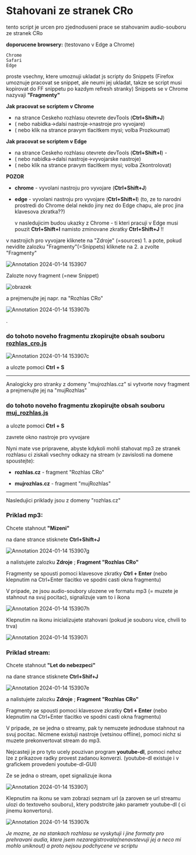 # Stahovani ze stranek CRo



tento script je urcen pro zjednoduseni prace se stahovanim audio-souboru ze stranek CRo 

**doporucene browsery:** (testovano v Edge a Chrome)

    Chrome
    Safari
    Edge

proste vsechny, ktere umoznuji ukladat js scripty do Snippets (Firefox umoznuje pracovat se snippet, ale neumi jej ukladat, takze se script musi kopirovat do FF snippetu po kazdym refresh stranky)
Snippets se v Chrome nazyvaji **"Fragmenty"**

**Jak pracovat se scriptem v Chrome**
- na strance Ceskeho rozhlasu otevrete devTools (**Ctrl+Shift+J**)
- ( nebo nabidka->dalsi nastroje->nastroje pro vyvojare) 
- ( nebo klik na strance  pravym  tlacitkem mysi; volba Prozkoumat)

**Jak pracovat se scriptem v Edge**
- na strance Ceskeho rozhlasu otevrete devTools (**Ctrl+Shift+I**) - 
- ( nebo nabidka->dalsi nastroje->vyvojarske nastroje) 
- ( nebo klik na strance  pravym  tlacitkem mysi; volba Zkontrolovat)

**POZOR** 
- **chrome** - vyvolani nastroju pro vyvojare (**Ctrl+Shift+J**)
- **edge** - vyvolani nastroju pro vyvojare (**Ctrl+Shift+I**)
  (to, ze to narodni prostredi do Chrome delal nekdo jiny nez do Edge chapu, ale proc jina klavesova zkratka??)

  v nasledujicim budou ukazky z Chrome - ti kteri pracuji v Edge musi pouzit **Ctrl+Shift+I** namisto zminovane zkratky **Ctrl+Shift+J** !!
  

v nastrojich pro vyvojare kliknete na "Zdroje" (=sources) 1. a pote, pokud nevidite zalozku "Fragmenty"(=Snippets) kliknete na 2. a zvolte "Fragmenty"

![Annotation 2024-01-14 153907](https://github.com/evafxxx/download_from_cro/assets/156581982/1206f0f5-24b2-4094-b219-e6636f0c9140)

Zalozte novy fragment (=new Snippet)

![obrazek](https://github.com/evafxxx/download_from_cro/assets/156581982/de0897da-847a-461b-8e53-dc4ba888da56)

a prejmenujte jej napr. na "Rozhlas CRo"

![Annotation 2024-01-14 153907b](https://github.com/evafxxx/download_from_cro/assets/156581982/8a102856-7ba3-48f3-a5e0-4bd85defc363)

.

### do tohoto noveho fragmentu zkopirujte obsah souboru [rozhlas_cro.js](https://github.com/evafxxx/download_from_cro/blob/main/rozhlas_cro.js)

![Annotation 2024-01-14 153907c](https://github.com/evafxxx/download_from_cro/assets/156581982/b7026835-1e4e-47f2-b073-00eabac3373b)

a ulozte pomoci **Ctrl + S**

---

Analogicky pro stranky z domeny "mujrozhlas.cz" si vytvorte novy fragment a prejmenujte jej na "mujRozhlas" 

### do tohoto noveho fragmentu zkopirujte obsah souboru [muj_rozhlas.js](https://github.com/evafxxx/download_from_cro/blob/main/muj_rozhlas.js)

a ulozte pomoci **Ctrl + S**

zavrete okno nastroje pro vyvojare


Nyni mate vse pripravene, abyste kdykoli mohli stahovat mp3 ze stranek rozhlasu ci ziskali vsechny odkazy na stream (v zavislosti na domene spoustejte):

- **rozhlas.cz** - fragment "Rozhlas CRo"

- **mujrozhlas.cz** - fragment "mujRozhlas"
   
---

Nasledujici priklady jsou z domeny "rozhlas.cz"

### Priklad mp3:

Chcete stahnout **"Mizeni"**

na dane strance stisknete **Ctrl+Shift+J**

![Annotation 2024-01-14 153907g](https://github.com/evafxxx/download_from_cro/assets/156581982/f444959c-ab42-4437-a76c-0eb63b1daf07)

a nalistujete zalozku **Zdroje** ; **Fragment "Rozhlas CRo"**

Fragmenty se spousti pomoci klavesove zkratky **Ctrl + Enter** (nebo klepnutim na Ctrl+Enter tlacitko ve spodni casti okna fragmentu)

V pripade, ze jsou audio-soubory ulozene ve formatu mp3 (= muzete je stahnout na svuj pocitac), signalizuje vam to i ikona


![Annotation 2024-01-14 153907h](https://github.com/evafxxx/download_from_cro/assets/156581982/5e6439f7-7906-4b13-b136-c9525a5a5b15)

Klepnutim na ikonu inicializujete stahovani (pokud je souboru vice, chvili to trva)

![Annotation 2024-01-14 153907i](https://github.com/evafxxx/download_from_cro/assets/156581982/8e76e303-2b19-4aa3-9af8-42f5c477f6e1)


### Priklad stream:

Chcete stahnout **"Let do nebezpeci"**

na dane strance stisknete **Ctrl+Shif+J**

![Annotation 2024-01-14 153907e](https://github.com/evafxxx/download_from_cro/assets/156581982/155f207b-942c-427a-818a-737c8a3a1482)

a nalistujete zalozku **Zdroje** ; **Fragment "Rozhlas CRo"**

Fragmenty se spousti pomoci klavesove zkratky **Ctrl + Enter** (nebo klepnutim na Ctrl+Enter tlacitko ve spodni casti okna fragmentu)

V pripade, ze se jedna o streamy, pak ty nemuzete jednoduse stahnout na svuj pocitac. Nicmene existuji nastroje (vetsinou offline), pomoci nichz si muzete prekonvertovat stream do mp3.

Nejcasteji je pro tyto ucely pouzivan program **youtube-dl**, pomoci nehoz lze z prikazove radky provest zadanou konverzi. (youtube-dl existuje i v grafickem provedeni youtube-dl-GUI)

Ze se jedna o stream, opet signalizuje ikona

![Annotation 2024-01-14 153907j](https://github.com/evafxxx/download_from_cro/assets/156581982/3d8be3f3-7309-4387-bea7-55da58b17880)

Klepnutim na ikonu se vam zobrazi seznam url (a zaroven se url streamu ulozi do textoveho souboru), ktery podstrcite jako parametr youtube-dl ( ci jinemu konvertoru). 


![Annotation 2024-01-14 153907k](https://github.com/evafxxx/download_from_cro/assets/156581982/4b66bdca-ba1f-4e8e-82af-8d3a62fa3312)


*Je mozne, ze na stankach rozhlasu se vyskytuji i jine formaty pro prehravani audia, ktere jsem nezaregistrovala(nenavstevuji jej a neco mi mohlo uniknout) a proto nejsou podchycene ve scriptu*
